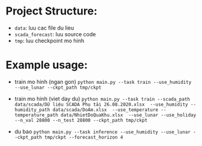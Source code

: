 # Project Structure:
* `data`: luu cac file du lieu
* `scada_forecast`: luu source code
* `tmp`: luu checkpoint mo hinh

# Example usage:

* train mo hinh (ngan gon)
`python main.py --task train --use_humidity --use_lunar --ckpt_path tmp/ckpt`

* train mo hinh (viet day du)
`python main.py --task train --scada_path data/scada/Dữ liệu SCADA Phụ tải 26.08.2020.xlsx 
--use_humidity --humidity_path data/scada/DoAm.xlsx 
--use_temperature --temperature_path data/NhietDoQuaKhu.xlsx 
--use_lunar --use_holiday --n_val 28800 --n_test 28800 --ckpt_path tmp/ckpt`

* du bao
`python main.py --task inference --use_humidity --use_lunar --ckpt_path tmp/ckpt --forecast_horizon 4`